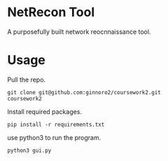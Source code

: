 # NetRecon Tool 

A purposefully built network reocnnaissance tool.

# Usage 

Pull the repo.
```
git clone git@github.com:ginnoro2/coursework2.git
coursework2
```

Install required packages.
```
pip install -r requirements.txt
```

use python3 to run the program.
```
python3 gui.py
```
